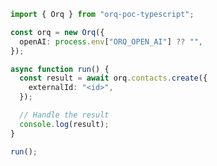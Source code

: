 <!-- Start SDK Example Usage [usage] -->
```typescript
import { Orq } from "orq-poc-typescript";

const orq = new Orq({
  openAI: process.env["ORQ_OPEN_AI"] ?? "",
});

async function run() {
  const result = await orq.contacts.create({
    externalId: "<id>",
  });

  // Handle the result
  console.log(result);
}

run();

```
<!-- End SDK Example Usage [usage] -->